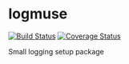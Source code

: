 # logmuse

[![Build Status](https://travis-ci.org/vreuter/logmuse.svg?branch=master)](https://travis-ci.org/vreuter/logmuse)
[![Coverage Status](https://coveralls.io/repos/github/vreuter/logmuse/badge.svg?branch=master)](https://coveralls.io/github/vreuter/logmuse?branch=master)

Small logging setup package

